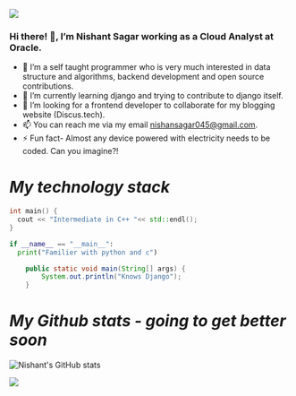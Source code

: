 ![](http://www.infragistics.com/community/cfs-filesystemfile.ashx/__key/CommunityServer.Blogs.Components.WeblogFiles/d-coding/2043.Bill-Gates.jpg)
<!-- ![](https://cdn.quotesgram.com/img/60/29/809615381-punitionis8.jpg) -->
### Hi there! 👋, I’m Nishant Sagar working as a Cloud Analyst at Oracle.
<!-- - 👋 Hi, I’m Nishant Sagar pre-final year Electronics student presuing my engineering from DSCE Bangalore. -->
- 👀 I’m a self taught programmer who is very much interested in data structure and algorithms, backend development and open source contributions.
- 🌱 I’m currently learning django and trying to contribute to django itself.
- 💞️ I’m looking for a frontend developer to collaborate for my blogging website (Discus.tech).
- 📫 You can reach me via my email nishansagar045@gmail.com.
- ⚡ Fun fact- Almost any device powered with electricity needs to be coded. Can you imagine?! 

# *My technology stack*
```cpp
int main() {
  cout << "Intermediate in C++ "<< std::endl();
}
```
```Python
if __name__ == "__main__":
  print("Familier with python and c")
```
```java
    public static void main(String[] args) {
        System.out.println("Knows Django");
    }
```
# *My Github stats - going to get better soon*
![Nishant's GitHub stats](https://github-readme-stats.vercel.app/api?username=Nishant-Sagar&theme=vue&show_icons=true)

<!-- ## Connect with me on linkedin: -->
<p align="left">
<a href = "https://www.linkedin.com/in/nishant-sagar-8a4a2011a/"><img src="https://img.icons8.com/fluent/48/000000/linkedin.png"/></a>

